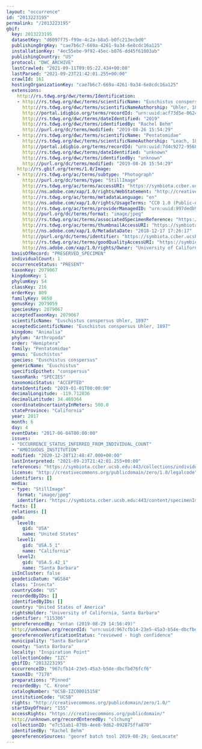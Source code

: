 ```yaml
---
layout: "occurrence"
id: "2013223195"
permalink: "/2013223195"
gbif:
  key: 2013223195
  datasetKey: "d6097f75-f99e-4c2a-b8a5-b0fc213ecbd0"
  publishingOrgKey: "cae7b6c7-669a-4261-9a34-6e8cdc16a125"
  installationKey: "4ec55ebe-9f92-45ec-b076-dd45f61003ab"
  publishingCountry: "US"
  protocol: "DWC_ARCHIVE"
  lastCrawled: "2021-09-11T09:05:22.434+00:00"
  lastParsed: "2021-09-23T21:42:01.255+00:00"
  crawlId: 161
  hostingOrganizationKey: "cae7b6c7-669a-4261-9a34-6e8cdc16a125"
  extensions:
    http://rs.tdwg.org/dwc/terms/Identification:
    - http://rs.tdwg.org/dwc/terms/scientificName: "Euschistus conspersus"
      http://rs.tdwg.org/dwc/terms/scientificNameAuthorship: "Uhler, 1897"
      http://portal.idigbio.org/terms/recordId: "urn:uuid:acf73d5e-0624-45a1-9830-027b17609659"
      http://rs.tdwg.org/dwc/terms/dateIdentified: "2019"
      http://rs.tdwg.org/dwc/terms/identifiedBy: "Rachel Behm"
      http://purl.org/dc/terms/modified: "2019-08-26 15:54:29"
    - http://rs.tdwg.org/dwc/terms/scientificName: "Pentatomidae"
      http://rs.tdwg.org/dwc/terms/scientificNameAuthorship: "Leach, 1815"
      http://portal.idigbio.org/terms/recordId: "urn:uuid:7d4c9272-9568-490e-a36e-6d363726b14b"
      http://rs.tdwg.org/dwc/terms/dateIdentified: "unknown"
      http://rs.tdwg.org/dwc/terms/identifiedBy: "unknown"
      http://purl.org/dc/terms/modified: "2019-08-26 15:54:29"
    http://rs.gbif.org/terms/1.0/Image:
    - http://rs.tdwg.org/ac/terms/subtype: "Photograph"
      http://purl.org/dc/terms/type: "StillImage"
      http://rs.tdwg.org/ac/terms/accessURI: "https://symbiota.ccber.ucsb.edu:443/content/specimenImages/UCSB_IZC/UCSB-IZC00015/UCSB-IZC00015158_lg.jpg"
      http://ns.adobe.com/xap/1.0/rights/WebStatement: "http://creativecommons.org/publicdomain/zero/1.0/"
      http://rs.tdwg.org/ac/terms/metadataLanguage: "en"
      http://ns.adobe.com/xap/1.0/rights/UsageTerms: "CC0 1.0 (Public-domain)"
      http://rs.tdwg.org/ac/terms/providerManagedID: "urn:uuid:997dedb9-f65a-4a3f-b95e-b311fab34341"
      http://purl.org/dc/terms/format: "image/jpeg"
      http://rs.tdwg.org/ac/terms/associatedSpecimenReference: "https://symbiota.ccber.ucsb.edu:443/collections/individual/index.php?occid=115306"
      http://rs.tdwg.org/ac/terms/thumbnailAccessURI: "https://symbiota.ccber.ucsb.edu:443/content/specimenImages/UCSB_IZC/UCSB-IZC00015/UCSB-IZC00015158_tn.jpg"
      http://ns.adobe.com/xap/1.0/MetadataDate: "2018-12-17 17:26:17"
      http://purl.org/dc/terms/identifier: "https://symbiota.ccber.ucsb.edu:443/content/specimenImages/UCSB_IZC/UCSB-IZC00015/UCSB-IZC00015158_lg.jpg"
      http://rs.tdwg.org/ac/terms/goodQualityAccessURI: "https://symbiota.ccber.ucsb.edu:443/content/specimenImages/UCSB_IZC/UCSB-IZC00015/UCSB-IZC00015158.jpg"
      http://ns.adobe.com/xap/1.0/rights/Owner: "University of California, Santa Barbara"
  basisOfRecord: "PRESERVED_SPECIMEN"
  individualCount: 1
  occurrenceStatus: "PRESENT"
  taxonKey: 2079067
  kingdomKey: 1
  phylumKey: 54
  classKey: 216
  orderKey: 809
  familyKey: 9650
  genusKey: 2079059
  speciesKey: 2079067
  acceptedTaxonKey: 2079067
  scientificName: "Euschistus conspersus Uhler, 1897"
  acceptedScientificName: "Euschistus conspersus Uhler, 1897"
  kingdom: "Animalia"
  phylum: "Arthropoda"
  order: "Hemiptera"
  family: "Pentatomidae"
  genus: "Euschistus"
  species: "Euschistus conspersus"
  genericName: "Euschistus"
  specificEpithet: "conspersus"
  taxonRank: "SPECIES"
  taxonomicStatus: "ACCEPTED"
  dateIdentified: "2019-01-01T00:00:00"
  decimalLongitude: -119.712036
  decimalLatitude: 34.469364
  coordinateUncertaintyInMeters: 500.0
  stateProvince: "California"
  year: 2017
  month: 6
  day: 4
  eventDate: "2017-06-04T00:00:00"
  issues:
  - "OCCURRENCE_STATUS_INFERRED_FROM_INDIVIDUAL_COUNT"
  - "AMBIGUOUS_INSTITUTION"
  modified: "2020-12-28T12:48:47.000+00:00"
  lastInterpreted: "2021-09-23T21:42:01.255+00:00"
  references: "https://symbiota.ccber.ucsb.edu:443/collections/individual/index.php?occid=115306"
  license: "http://creativecommons.org/publicdomain/zero/1.0/legalcode"
  identifiers: []
  media:
  - type: "StillImage"
    format: "image/jpeg"
    identifier: "https://symbiota.ccber.ucsb.edu:443/content/specimenImages/UCSB_IZC/UCSB-IZC00015/UCSB-IZC00015158_lg.jpg"
  facts: []
  relations: []
  gadm:
    level0:
      gid: "USA"
      name: "United States"
    level1:
      gid: "USA.5_1"
      name: "California"
    level2:
      gid: "USA.5.42_1"
      name: "Santa Barbara"
  isInCluster: false
  geodeticDatum: "WGS84"
  class: "Insecta"
  countryCode: "US"
  recordedByIDs: []
  identifiedByIDs: []
  country: "United States of America"
  rightsHolder: "University of California, Santa Barbara"
  identifier: "115306"
  georeferencedBy: "entan (2019-08-29 14:56:49)"
  http://unknown.org/recordId: "urn:uuid:967cfb14-23e5-45a3-b54e-dbcfbd76fcf6"
  georeferenceVerificationStatus: "reviewed - high confidence"
  municipality: "Santa Barbara"
  county: "Santa Barbara"
  locality: "Inspiration Point"
  collectionCode: "IZC"
  gbifID: "2013223195"
  occurrenceID: "967cfb14-23e5-45a3-b54e-dbcfbd76fcf6"
  taxonID: "7178"
  preparations: "Pinned"
  recordedBy: "C. Krone"
  catalogNumber: "UCSB-IZC00015158"
  institutionCode: "UCSB"
  rights: "http://creativecommons.org/publicdomain/zero/1.0/"
  startDayOfYear: "155"
  accessRights: "https://creativecommons.org/publicdomain/"
  http://unknown.org/recordEnteredBy: "clchung"
  collectionID: "e7c51ab1-870b-4ee8-9d62-092875ffa870"
  identifiedBy: "Rachel Behm"
  georeferenceSources: "georef batch tool 2019-08-29; GeoLocate"
---
```

